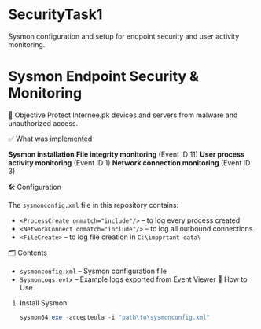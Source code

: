 # SecurityTask1
Sysmon configuration and setup for endpoint security and user activity monitoring.
# Sysmon Endpoint Security & Monitoring

🎯 Objective
Protect Internee.pk devices and servers from malware and unauthorized access.

✅ What was implemented

**Sysmon installation**
**File integrity monitoring** (Event ID 11)
**User process activity monitoring** (Event ID 1)
**Network connection monitoring** (Event ID 3)

🛠 Configuration

The `sysmonconfig.xml` file in this repository contains:

- `<ProcessCreate onmatch="include"/>` – to log every process created
- `<NetworkConnect onmatch="include"/>` – to log all outbound connections
- `<FileCreate>` – to log file creation in `C:\impprtant data\`

🗂 Contents

- `sysmonconfig.xml` – Sysmon configuration file
- `SysmonLogs.evtx` – Example logs exported from Event Viewer
🚀 How to Use

1. Install Sysmon:
   ```powershell
   sysmon64.exe -accepteula -i "path\to\sysmonconfig.xml"

